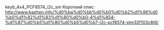 keyb_4x4_PCF8574_i2c_sm
Короткий опис:
http://www.bazhen.info/%d0%ba%d0%bb%d0%b0%d0%b2%d1%96%d0%b0%d1%82%d1%83%d1%80%d0%b0-4%d1%854-%d1%87%d0%b5%d1%80%d0%b5%d0%b7-i2c-pcf8574-stm32f103c8t6/
